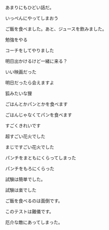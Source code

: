あまりにもひどい話だ。

いっぺんにやってしまおう

ご飯を食べました。あと、ジュースを飲みました。

勉強をやる

コーチをしてやりました

明日出かけるけど一緒に来る？

いい映画だった

明日だったら会えますよ

狐みたいな狸

ごはんとかパンとかを食べます

ごはんじゃなくてパンを食べます

すごくきれいです

超すごい花火でした

まじですごい花火でした

パンチをまともにくらってしまった

パンチをもろにくらった

試験は簡単でした。

試験は楽でした

ご飯を食べるのは面倒です。

このテストは難儀です。

厄介な敵にあってしまった。
